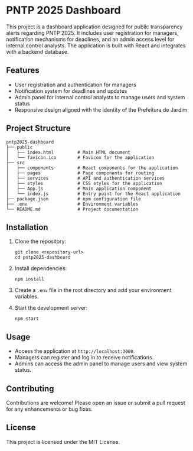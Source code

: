 # PNTP 2025 Dashboard

This project is a dashboard application designed for public transparency alerts regarding PNTP 2025. It includes user registration for managers, notification mechanisms for deadlines, and an admin access level for internal control analysts. The application is built with React and integrates with a backend database.

## Features

- User registration and authentication for managers
- Notification system for deadlines and updates
- Admin panel for internal control analysts to manage users and system status
- Responsive design aligned with the identity of the Prefeitura de Jardim

## Project Structure

```
pntp2025-dashboard
├── public
│   ├── index.html         # Main HTML document
│   └── favicon.ico        # Favicon for the application
├── src
│   ├── components         # React components for the application
│   ├── pages              # Page components for routing
│   ├── services           # API and authentication services
│   ├── styles             # CSS styles for the application
│   ├── App.js             # Main application component
│   └── index.js           # Entry point for the React application
├── package.json           # npm configuration file
├── .env                   # Environment variables
└── README.md              # Project documentation
```

## Installation

1. Clone the repository:
   ```
   git clone <repository-url>
   cd pntp2025-dashboard
   ```

2. Install dependencies:
   ```
   npm install
   ```

3. Create a `.env` file in the root directory and add your environment variables.

4. Start the development server:
   ```
   npm start
   ```

## Usage

- Access the application at `http://localhost:3000`.
- Managers can register and log in to receive notifications.
- Admins can access the admin panel to manage users and view system status.

## Contributing

Contributions are welcome! Please open an issue or submit a pull request for any enhancements or bug fixes.

## License

This project is licensed under the MIT License.